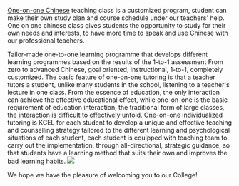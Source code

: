 <a href="https://www.learnchineseinkunming.com/one-on-one-chinese-language-classes.html"/>One-on-one Chinese</a> teaching class is a customized program, student can make their own study plan and course schedule under our teachers' help. One on one chinese class gives students the opportunity to study for their own needs and interests, to have more time to speak and use Chinese with our professional teachers.

Tailor-made one-to-one learning programme that develops different learning programmes based on the results of the 1-to-1 assessment From zero to advanced Chinese, goal oriented, instructional, 1-to-1, completely customized. The basic feature of one-on-one tutoring is that a teacher tutors a student, unlike many students in the school, listening to a teacher's lecture in one class. From the essence of education, the only interaction can achieve the effective educational effect, while one-on-one is the basic requirement of education interaction, the traditional form of large classes, the interaction is difficult to effectively unfold. One-on-one individualized tutoring is KCEL for each student to develop a unique and effective teaching and counselling strategy tailored to the different learning and psychological situations of each student, each student is equipped with teaching team to carry out the implementation, through all-directional, strategic guidance, so that students have a learning method that suits their own and improves the bad learning habits.
<img src="https://stat.ameba.jp/user_images/20190329/18/learnchineseinkcel/63/01/j/o0690039014380991144.jpg"/>

We hope we have the pleasure of welcoming you to our College!
